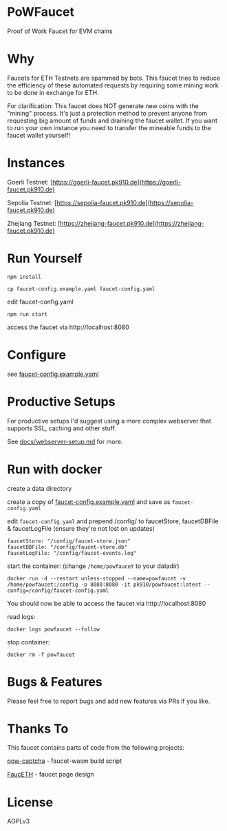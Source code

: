 # PoWFaucet

Proof of Work Faucet for EVM chains

# Why

Faucets for ETH Testnets are spammed by bots. This faucet tries to reduce the efficiency of these automated requests by requiring some mining work to be done in exchange for ETH.

For clarification: This faucet does NOT generate new coins with the "mining" process.
It's just a protection method to prevent anyone from requesting big amount of funds and draining the faucet wallet.
If you want to run your own instance you need to transfer the mineable funds to the faucet wallet yourself!

# Instances

Goerli Testnet: [https://goerli-faucet.pk910.de](https://goerli-faucet.pk910.de)

Sepolia Testnet: [https://sepolia-faucet.pk910.de](https://sepolia-faucet.pk910.de)

Zhejiang Testnet: [https://zhejiang-faucet.pk910.de](https://zhejiang-faucet.pk910.de)

# Run Yourself

`npm install`

`cp faucet-config.example.yaml faucet-config.yaml`

edit faucet-config.yaml

`npm run start`

access the faucet via http://localhost:8080

# Configure

see [faucet-config.example.yaml](https://github.com/pk910/PoWFaucet/blob/master/faucet-config.example.yaml)

# Productive Setups

For productive setups I'd suggest using a more complex webserver that supports SSL, caching and other stuff.

See [docs/webserver-setup.md](https://github.com/pk910/PoWFaucet/blob/master/docs/webserver-setup.md) for more.

# Run with docker

create a data directory

create a copy of [faucet-config.example.yaml](https://github.com/pk910/PoWFaucet/blob/master/faucet-config.example.yaml) and save as `faucet-config.yaml`

edit `faucet-config.yaml` and prepend /config/ to faucetStore, faucetDBFile & faucetLogFile (ensure they're not lost on updates)
```
faucetStore: "/config/faucet-store.json"
faucetDBFile: "/config/faucet-store.db"
faucetLogFile: "/config/faucet-events.log"
```

start the container: (change `/home/powfaucet` to your datadir)

`docker run -d --restart unless-stopped --name=powfaucet -v /home/powfaucet:/config -p 8080:8080 -it pk910/powfaucet:latest --config=/config/faucet-config.yaml`

You should now be able to access the faucet via http://localhost:8080

read logs:

`docker logs powfaucet --follow`

stop container:

`docker rm -f powfaucet`

# Bugs & Features

Please feel free to report bugs and add new features via PRs if you like.

# Thanks To

This faucet contains parts of code from the following projects:

[pow-captcha](https://git.sequentialread.com/forest/pow-captcha) - faucet-wasm build script

[FaucETH](https://github.com/komputing/FaucETH) - faucet page design

# License

AGPLv3
